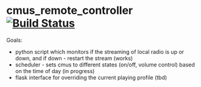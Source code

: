 # cmus_remote_controller [![Build Status](https://travis-ci.org/racamirko/cmus_remote_controller.svg?branch=master)](https://travis-ci.org/racamirko/cmus_remote_controller)

Goals:
  - python script which monitors if the streaming of local radio is up or down, and if down - restart the stream (works)
  - scheduler - sets cmus to different states (on/off, volume control) based on the time of day (in progress)
  - flask interface for overriding the current playing profile (tbd)


